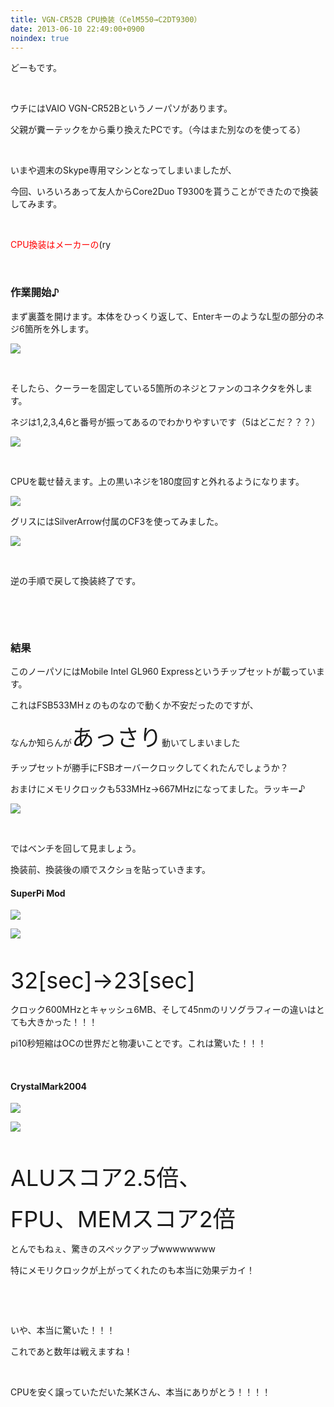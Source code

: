 ```yaml
---
title: VGN-CR52B CPU換装（CelM550→C2DT9300）
date: 2013-06-10 22:49:00+0900
noindex: true
---
```

<p>どーもです。</p>
<p>&nbsp;</p>
<p>ウチにはVAIO VGN-CR52Bというノーパソがあります。</p>
<p>父親が糞ーテックをから乗り換えたPCです。（今はまた別なのを使ってる）</p>
<p>&nbsp;</p>
<p>いまや週末のSkype専用マシンとなってしまいましたが、</p>
<p>今回、いろいろあって友人からCore2Duo T9300を貰うことができたので換装してみます。</p>
<p>&nbsp;</p>
<p><span style="color:red;">CPU換装はメーカーの</span>(ry</p>
<p>&nbsp;</p>
<h3>作業開始♪</h3>
<p>まず裏蓋を開けます。本体をひっくり返して、EnterキーのようなL型の部分のネジ6箇所を外します。</p>

![](./IMG_0583.JPG)

<p>&nbsp;</p>
<p>そしたら、クーラーを固定している5箇所のネジとファンのコネクタを外します。</p>
<p>ネジは1,2,3,4,6と番号が振ってあるのでわかりやすいです（5はどこだ？？？）</p>

![](./IMG_0584.JPG)

<p>&nbsp;</p>
<p>CPUを載せ替えます。上の黒いネジを180度回すと外れるようになります。</p>

![](./IMG_0586.JPG)

<p>グリスにはSilverArrow付属のCF3を使ってみました。</p>

![](./IMG_0582.JPG)

<p>&nbsp;</p>
<p>逆の手順で戻して換装終了です。</p>
<p>&nbsp;</p>
<p>&nbsp;</p>
<h3>結果</h3>
<p>このノーパソにはMobile Intel GL960 Expressというチップセットが載っています。</p>
<p>これはFSB533MHｚのものなので動くか不安だったのですが、</p>
<p>なんか知らんが<span style="font-size:36px;">あっさり</span>動いてしまいました</p>
<p>チップセットが勝手にFSBオーバークロックしてくれたんでしょうか？</p>
<p>おまけにメモリクロックも533MHz→667MHzになってました。ラッキー♪</p>

![](./E784A1E9A18C.jpg)

<p>&nbsp;</p>
<p>ではベンチを回して見ましょう。</p>
<p>換装前、換装後の順でスクショを貼っていきます。</p>
<h4>SuperPi Mod</h4>

![](./celpi.PNG)


![](./superpi1m.PNG)

<p>&nbsp;</p>
<p><span style="font-size:36px;">32[sec]→23[sec]</span></p>
<p>クロック600MHzとキャッシュ6MB、そして45nmのリソグラフィーの違いはとても大きかった！！！</p>
<p>pi10秒短縮はOCの世界だと物凄いことです。これは驚いた！！！</p>
<p>&nbsp;</p>
<h4>CrystalMark2004</h4>

![](./celcry.PNG)


![](./crystalmark2004.PNG)

<p>&nbsp;</p>
<p><span style="font-size:36px;">ALUスコア2.5倍、</span></p>
<p><span style="font-size:36px;">FPU、MEMスコア2倍</span></p>
<p>とんでもねぇ、驚きのスペックアップwwwwwwww</p>
<p>特にメモリクロックが上がってくれたのも本当に効果デカイ！</p>
<p>&nbsp;</p>
<p>&nbsp;</p>
<p>いや、本当に驚いた！！！</p>
<p>これであと数年は戦えますね！</p>
<p>&nbsp;</p>
<p>CPUを安く譲っていただいた某Kさん、本当にありがとう！！！！</p>
